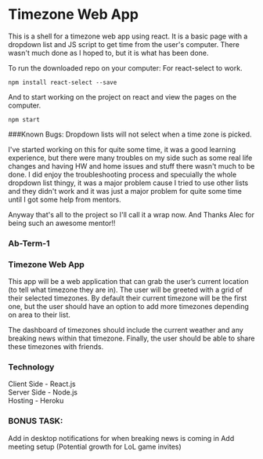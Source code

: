 # Timezone Web App

This is a shell for a timezone web app using react. It is a basic page with a dropdown list and JS script to get time from the user's computer. There wasn't much done as I hoped to, but it is what has been done. 

To run the downloaded repo on your computer:
For react-select to work.
```
npm install react-select --save 
```
And to start working on the project on react and view the pages on the computer.

```
npm start 
```
###Known Bugs:
Dropdown lists will not select when a time zone is picked.


I've started working on this for quite some time, it was a good learning experience, but there were many troubles on my side such as 
some real life changes and having HW and home issues and stuff there wasn't much to be done. I did enjoy the troubleshooting process and specuially the whole dropdown list thingy, it was a major problem cause I tried to use other lists and they didn't work and it was just a major problem for quite some time until I got some help from mentors. 

Anyway that's all to the project so I'll call it a wrap now. And Thanks Alec for being such an awesome mentor!!







### Ab-Term-1
### Timezone Web App
This app will be a web application that can grab the user’s current location (to tell what timezone they are in). The user will be greeted with a grid of their selected timezones. By default their current timezone will be the first one, but the user should have an option to add
more timezones depending on area to their list.<br> 

The dashboard of timezones should include the current weather and any breaking news within that timezone. Finally, the user should be able to share these timezones with friends.

### Technology
Client Side - React.js<br>
Server Side - Node.js<br>
Hosting - Heroku

### BONUS TASK: 
Add in desktop notifications for when breaking news is coming in
Add meeting setup (Potential growth for LoL game invites)


